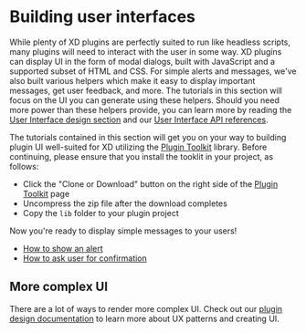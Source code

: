 # Building user interfaces

While plenty of XD plugins are perfectly suited to run like headless scripts, many plugins will need to interact with the user in some way. XD plugins can display UI in the form of modal dialogs, built with JavaScript and a supported subset of HTML and CSS. For simple alerts and messages, we've also built various helpers which make it easy to display important messages, get user feedback, and more. The tutorials in this section will focus on the UI you can generate using these helpers. Should you need more power than these helpers provide, you can learn more by reading the [User Interface design section](/design/user-interface/) and our [User Interface API references](/develop/reference/uxp/ui-html-index/).

The tutorials contained in this section will get you on your way to building plugin UI well-suited for XD utilizing the [Plugin Toolkit](https://github.com/AdobeXD/plugin-toolkit) library. Before continuing, please ensure that you install the tooklit in your project, as follows:

- Click the "Clone or Download" button on the right side of the [Plugin Toolkit](https://github.com/AdobeXD/plugin-toolkit) page
- Uncompress the zip file after the download completes
- Copy the `lib` folder to your plugin project

Now you're ready to display simple messages to your users!

- [How to show an alert](/tutorials/how-to-show-an-alert/)
- [How to ask user for confirmation](/tutorials/how-to-ask-user-for-confirmation/)

## More complex UI

There are a lot of ways to render more complex UI. Check out our [plugin design documentation](/design/) to learn more about UX patterns and creating UI.

